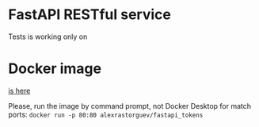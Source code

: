 # FastAPI RESTful service
Tests is working only on 

# Docker image
[is here](https://hub.docker.com/repository/docker/alexrastorguev/fastapi_tokens)

Please, run the image by command prompt, not Docker Desktop for match ports:
`docker run -p 80:80 alexrastorguev/fastapi_tokens`
